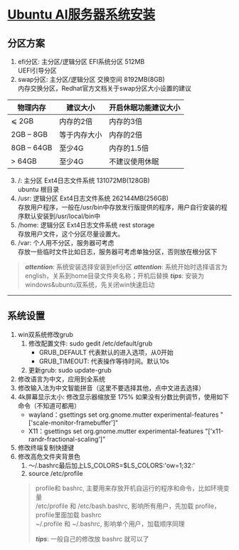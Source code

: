 # [Ubuntu AI服务器系统安装](https://github.com/iLovEing/notebook/issues/29)

## 分区方案
1. efi分区: 主分区/逻辑分区 EFI系统分区 512MB  
UEFI引导分区
2. swap分区: 主分区/逻辑分区 交换空间 8192MB(8GB)  
内存交换分区，Redhat官方文档关于swap分区大小设置的建议

|   物理内存  |   建议大小  | 开启休眠功能建议大小 |
| ---------- | --------- | ---------------- |
| ⩽ 2GB      |  内存的2倍  |     内存的3倍     |
| 2GB – 8GB  | 等于内存大小 |     内存的2倍     |
| 8GB – 64GB |   至少4G   |    内存的1.5倍    |
| \> 64GB    |   至少4G   |   不建议使用休眠   |

3. /: 主分区 Ext4日志文件系统 131072MB(128GB)  
ubuntu 根目录
4. /usr: 逻辑分区 Ext4日志文件系统 262144MB(256GB)  
存放用户程序，一般在/usr/bin中存放发行版提供的程序，用户自行安装的程序默认安装到/usr/local/bin中
5. /home: 逻辑分区 Ext4日志文件系统 rest storage  
存放用户文件，这个分区尽量设置大。
6. /var: 个人用不分区，服务器可考虑  
存放一些临时文件比如日志，服务器可考虑单独分区，否则放在根分区下

> ***attention***: 系统安装选择安装到efi分区
> ***attention***: 系统开始时选择语言为english，关系到home目录文件夹名称；开机后替换
> ***tips***: 安装为windows&ubuntu双系统，先关闭win快速启动 

---

## 系统设置
1. win双系统修改grub
    1. 修改配置文件: sudo gedit /etc/default/grub
        - GRUB_DEFAULT 代表默认的进入选项，从0开始
        - GRUB_TIMEOUT: 代表操作等待时间。默认10s
    2. 更新grub: sudo update-grub
2. 修改语言为中文，应用到全系统
3. 修改输入法为中文智能拼音（这里不要选择其他，点中文进去选择）
4. 4k屏幕显示太小: 修改显示器缩放至 175%
	如果没有分数比例调节，使用如下命令（不知道可都用）
    - wayland：gsettings set org.gnome.mutter experimental-features "['scale-monitor-framebuffer']"
    - X11：gsettings set org.gnome.mutter experimental-features "['x11-randr-fractional-scaling']"
5. 修改终端复制快捷键
6. 修改高危文件夹背景色
    1. ～/.bashrc最后加上LS_COLORS=$LS_COLORS:'ow=1;32:'
    3. source /etc/profile
   > profile和 bashrc, 主要用来存放开机自运行的程序和命令，比如环境变量  
   > /etc/profile 和 /etc/bash.bashrc, 影响所有用户，先加载 profile，profile里面加载 bashrc  
   > ~/.profile 和 ~/.bashrc, 影响单个用户，加载顺序同理  
   >   
   > ***tips***: 一般自己的修改放 bashrc 就可以了